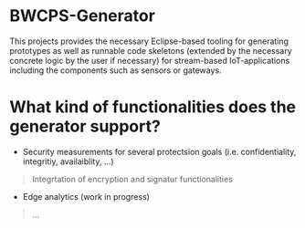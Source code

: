 # BWCPS-Generator

This projects provides the necessary Eclipse-based tooling for generating prototypes as well as runnable code skeletons (extended by the necessary concrete logic by the user if necessary) for stream-based IoT-applications including the components such as sensors or gateways.

# What kind of functionalities does the generator support?

- Security measurements for several protectsion goals (i.e. confidentiality, integritiy, availaiblity, ...)
> Integrtation of encryption and signatur functionalities
- Edge analytics (work in progress)
> ...
